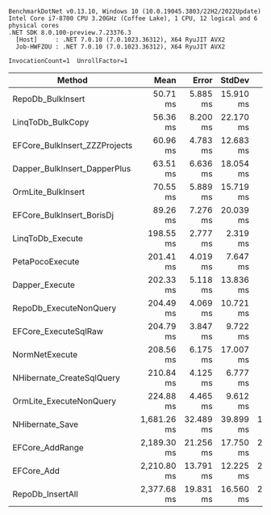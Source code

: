 ```

BenchmarkDotNet v0.13.10, Windows 10 (10.0.19045.3803/22H2/2022Update)
Intel Core i7-8700 CPU 3.20GHz (Coffee Lake), 1 CPU, 12 logical and 6 physical cores
.NET SDK 8.0.100-preview.7.23376.3
  [Host]     : .NET 7.0.10 (7.0.1023.36312), X64 RyuJIT AVX2
  Job-HWFZOU : .NET 7.0.10 (7.0.1023.36312), X64 RyuJIT AVX2

InvocationCount=1  UnrollFactor=1  

```
| Method                        | Mean        | Error     | StdDev    | Median      | Rank | Gen0       | Gen1      | Gen2      | Allocated    |
|------------------------------ |------------:|----------:|----------:|------------:|-----:|-----------:|----------:|----------:|-------------:|
| RepoDb_BulkInsert             |    50.71 ms |  5.885 ms | 15.910 ms |    46.64 ms |    1 |          - |         - |         - |    726.66 KB |
| LinqToDb_BulkCopy             |    56.36 ms |  8.200 ms | 22.170 ms |    49.83 ms |    1 |          - |         - |         - |     725.9 KB |
| EFCore_BulkInsert_ZZZProjects |    60.96 ms |  4.783 ms | 12.683 ms |    55.59 ms |    2 |          - |         - |         - |   1136.52 KB |
| Dapper_BulkInsert_DapperPlus  |    63.51 ms |  6.636 ms | 18.054 ms |    54.95 ms |    2 |          - |         - |         - |    4325.1 KB |
| OrmLite_BulkInsert            |    70.55 ms |  5.889 ms | 15.719 ms |    63.83 ms |    3 |  1000.0000 |         - |         - |   7116.97 KB |
| EFCore_BulkInsert_BorisDj     |    89.26 ms |  7.276 ms | 20.039 ms |    81.34 ms |    4 |  2000.0000 | 1000.0000 |         - |  14198.98 KB |
| LinqToDb_Execute              |   198.55 ms |  2.777 ms |  2.319 ms |   197.64 ms |    5 |          - |         - |         - |  13886.55 KB |
| PetaPocoExecute               |   201.41 ms |  4.019 ms |  7.647 ms |   201.11 ms |    5 |          - |         - |         - |  13897.51 KB |
| Dapper_Execute                |   202.33 ms |  5.118 ms | 13.836 ms |   196.52 ms |    5 |          - |         - |         - |  13890.55 KB |
| RepoDb_ExecuteNonQuery        |   204.49 ms |  4.069 ms | 10.721 ms |   199.57 ms |    5 |          - |         - |         - |  13888.71 KB |
| EFCore_ExecuteSqlRaw          |   204.79 ms |  3.847 ms |  9.722 ms |   202.81 ms |    5 |          - |         - |         - |  13897.54 KB |
| NormNetExecute                |   208.56 ms |  6.175 ms | 17.007 ms |   204.63 ms |    5 |          - |         - |         - |  13889.34 KB |
| NHibernate_CreateSqlQuery     |   210.84 ms |  4.125 ms |  6.777 ms |   210.48 ms |    6 |          - |         - |         - |  13913.71 KB |
| OrmLite_ExecuteNonQuery       |   224.88 ms |  4.465 ms |  9.612 ms |   222.20 ms |    7 |  2000.0000 | 2000.0000 |         - |     28161 KB |
| NHibernate_Save               | 1,681.26 ms | 32.489 ms | 39.899 ms | 1,673.58 ms |    8 | 20000.0000 | 6000.0000 | 1000.0000 | 120673.52 KB |
| EFCore_AddRange               | 2,189.30 ms | 21.256 ms | 17.750 ms | 2,195.24 ms |    9 | 27000.0000 | 9000.0000 | 2000.0000 | 163862.48 KB |
| EFCore_Add                    | 2,210.80 ms | 13.791 ms | 12.225 ms | 2,210.41 ms |    9 | 27000.0000 | 9000.0000 | 2000.0000 | 164339.02 KB |
| RepoDb_InsertAll              | 2,377.68 ms | 19.831 ms | 16.560 ms | 2,375.35 ms |   10 |  6000.0000 | 3000.0000 |         - |  47150.77 KB |

